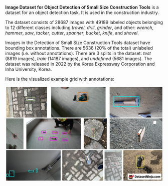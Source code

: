 **Image Dataset for Object Detection of Small Size Construction Tools** is a dataset for an object detection task. It is used in the construction industry. 

The dataset consists of 28687 images with 49189 labeled objects belonging to 12 different classes including *trowel*, *drill*, *grinder*, and other: *wrench*, *hammer*, *saw*, *tacker*, *cutter*, *spanner*, *bucket*, *knife*, and *shovel*.

Images in the Detection of Small Size Construction Tools dataset have bounding box annotations. There are 5636 (20% of the total) unlabeled images (i.e. without annotations). There are 3 splits in the dataset: *test* (8819 images), *train* (14187 images), and *undefined* (5681 images). The dataset was released in 2022 by the Korea Expressway Corporation and Inha University, Korea.

Here is the visualized example grid with annotations:

<img src="https://github.com/dataset-ninja/small-size-construction-tools/raw/main/visualizations/horizontal_grid.png">
